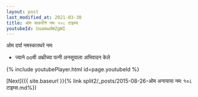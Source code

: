 ```yaml
---
layout: post
last_modified_at: 2021-03-30
title: ओम चाकरीने नमः १०८ टाइम्स
youtubeId: UuamwdWZgWI
---
```

 
 
 ओम दर्या नमस्कारथरे नमः  
 
 -  ज्याने ooषी अथ्रीच्या पत्नी अनसूयाला अभिवादन केले 
 
  
 
  
 
 
 
 
 
 


{% include youtubePlayer.html id=page.youtubeId %}
 
[Next]({{ site.baseurl }}{% link  split2/_posts/2015-08-26-ओम अनायाया नमः  १०८ टाइम्स.md%})
 
